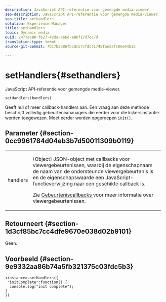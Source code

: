 ```yaml
---
description: JavaScript API-referentie voor gemengde media-viewer.
seo-description: JavaScript API-referentie voor gemengde media-viewer.
seo-title: setHandlers
solution: Experience Manager
title: setHandlers
topic: Dynamic media
uuid: 2477ec80-f627-48da-a66d-a86f17d7cc7d
translation-type: tm+mt
source-git-commit: 7bc7b3a86fbcdc57cfdc31745fae3afc06e44b15

---
```



# setHandlers{#sethandlers}

JavaScript API-referentie voor gemengde media-viewer.

`setHandlers(handlers)`

Geeft nul of meer callback-handlers aan. Een vraag aan deze methode beschrijft volledig gebeurtenismanagers die eerder voor die kijkersinstantie werden toegewezen. Moet eerder worden opgeroepen `init()`.

## Parameter {#section-0cc9961784d04eb3b7d50011309b0119}

<table id="table_896DFF34A68A403DB93A6D597461A573"> 
 <tbody> 
  <tr> 
   <td colname="col1"> <p> <span class="codeph"> <span class="varname"> handlers </span></span> </p> </td> 
   <td colname="col2"> <p> <span class="codeph"> {Object} </span> JSON-object met callbacks voor viewergebeurtenissen, waarbij de eigenschapnaam de naam van de ondersteunde viewergebeurtenis is en de eigenschapswaarde een JavaScript-functieverwijzing naar een geschikte callback is. </p> <p>Zie <a href="../../../c-html5-s7-aem-asset-viewers/c-html5-mixedmedia-viewer-about/c-html5-mixedmedia-event-callbacks.md#concept-273d2cddbb7144e284b618ffaf3deabc" format="dita" scope="local"> Gebeurteniscallbacks </a> voor meer informatie over viewergebeurtenissen. </p> </td> 
  </tr> 
 </tbody> 
</table>

## Retourneert {#section-1d3cf85bc7cc4dfe9670e038d02b9101}

Geen.

## Voorbeeld {#section-9e9332aa86b74a5fb321375c03fdc5b3}

```
<instance>.setHandlers({ 
 "initComplete":function() { 
  console.log("init complete"); 
} 
})
```

